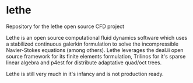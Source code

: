 # lethe
Repository for the lethe open source CFD project

Lethe is an open source computational fluid dynamics software which uses a stabilized continuous galerkin formulation to solve the incompressible Navier-Stokes equations (among others). Lethe leverages the deal.ii open source framework for its finite elements formulation, Trilinos for it's sparse linear algebra and p4est for distribute adaptative quad/oct trees.

Lethe is still very much in it's infancy and is not production ready.
